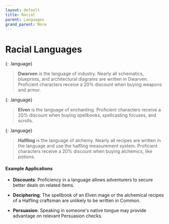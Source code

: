 ```yaml
---
layout: default
title: Racial
parent: Languages
grand_parent: More
---
```


# Racial Languages

{: .language}
> **Dwarven** is the language of industry. Nearly all schematics, blueprints, and architectural diagrams are written in Dwarven. Proficient characters receive a 20% discount when buying weapons and armor.

{: .language}
> **Elven** is the language of enchanting. Proficient characters receive a 20% discount when buying spellbooks, spellcasting focuses, and scrolls.

{: .language}
> **Halfling** is the language of alchemy. Nearly all recipes are written in the language and use the halfling measurement system. Proficient characters receive a 20% discount when buying alchemics, like potions.

#### Example Applications

* **Discounts**: Proficiency in a language allows adventurers to secure better deals on related items.

* **Deciphering**: The spellbook of an Elven mage or the alchemical recipes of a Halfling craftsman are unlikely to be written in Common.

* **Persuasion**: Speaking in someone's native tongue may provide advantage on relevant Persuasion checks.



